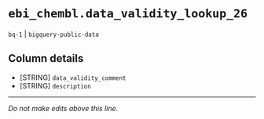 # `ebi_chembl.data_validity_lookup_26`
`bq-1` | `bigquery-public-data`

## Column details
* [STRING]    `data_validity_comment`
* [STRING]    `description`

-------------------------------------------------------------------------------
*Do not make edits above this line.*
